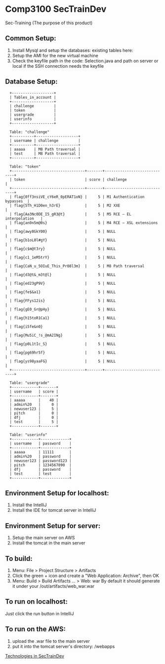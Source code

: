 # Comp3100 SecTrainDev
Sec-Training
(The purpose of this product)

## Common Setup:
  1. Install Mysql and setup the databases: existing tables here:
  2. Setup the AMI for the new virtual machine
  3. Check the keyfile path in the code: Selection.java and path on server or local if the SSH connection needs the keyfile

## Database Setup:
```  Database: "account"
  +-------------------+  
  | Tables_in_account |
  +-------------------+
  | challenge         |
  | token             |
  | usergrade         |
  | userinfo          |
  +-------------------+
  
  Table: "challenge"
  +----------+-------------------+
  | username | challenge         |
  +----------+-------------------+
  | aaaaa    | M8 Path traversal |
  | test     | M8 Path traversal |
  +----------+-------------------+
  
  Table: "token"
  +---------------------------------+-------+-----------------------------+
  | token                           | score | challenge                   |
  +---------------------------------+-------+-----------------------------+
  | flag{0ff3nsiVE_cY6eR_0pERAT1oN} |     5 | M1 Authentication bypasses  |
  | flag{5Th_H1D0en_h3rE}           |     5 | M2 XXE                      |
  | flag{Aa3Nc0DE_I5_gR3@t}         |     5 | M5 RCE – EL interpolation   |
  | flag{an0n5m@0s}                 |     5 | M4 RCE – XSL extensions     |
  | flag{awy8GkY00}                 |     5 | NULL                        |
  | flag{b1oL0l#gY}                 |     5 | NULL                        |
  | flag{c$m@t3ry}                  |     5 | NULL                        |
  | flag{c1_1eM5trY}                |     5 | NULL                        |
  | flag{CaN_u_5OIuE_This_Pr08l3m}  |     5 | M8 Path traversal           |
  | flag{d3@t&_m3t@l}               |     5 | NULL                        |
  | flag{ed23gP9V}                  |     5 | NULL                        |
  | flag{fe$&a1}                    |     5 | NULL                        |
  | flag{FFys12is}                  |     5 | NULL                        |
  | flag{gE0_Gr@pHy}                |     5 | NULL                        |
  | flag{h15toR1Ca1}                |     5 | NULL                        |
  | flag{i5fe&n0}                   |     5 | NULL                        |
  | flag{Mu5iC_!s_@mA2INg}          |     5 | NULL                        |
  | flag{p0L1tIc_S}                 |     5 | NULL                        |
  | flag{pg69hr5f}                  |     5 | NULL                        |
  | flag{ys98yaaFG}                 |     5 | NULL                        |
  +---------------------------------+-------+-----------------------------+
  
  Table: "usergrade"
  +------------+-------+
  | username   | score |
  +------------+-------+
  | aaaaa      |    40 |
  | admin%20   |     0 |
  | newuser123 |     5 |
  | pitch      |     0 |
  | dfj        |     0 |
  | test       |     5 |
  +------------+-------+
  
  Table: "userinfo"
  +------------+-------------+
  | username   | password    |
  +------------+-------------+
  | aaaaa      | 11111       |
  | admin%20   | password    |
  | newuser123 | password123 |
  | pitch      | 1234567890  |
  | dfj        | password    |
  | test       | test        |
  +------------+-------------+
```
## Environment Setup for localhost:
  1. Install the IntelliJ
  2. Install the IDE for tomcat server in IntelliJ
  
## Environment Setup for server:
  1. Setup the main server on AWS
  2. Install the tomcat in the main server
  
## To build:
  1. Menu: File > Project Structure > Artifacts
  2. Click the green + icon and create a "Web Application: Archive", then OK
  3. Menu: Build > Build Artifacts ... > Web: war
  By default it should generate it under your <project>/out/artifacts/web_war.war
  
## To run on localhost:
  Just click the run button in IntelliJ
  
## To run on the AWS:
  1. upload the .war file to the main server
  2. put it into the tomcat server's directory: /webapps

[Technologies in SecTrainDev](https://github.com/u5454208/Comp3100/blob/master/document/Technologies%20in%20SecTrainDev.txt) 
